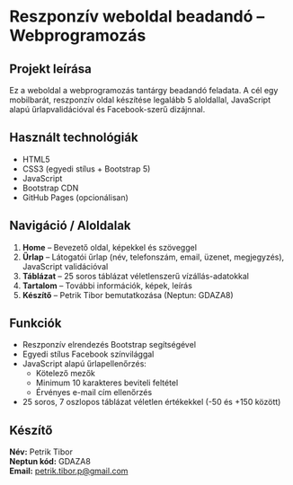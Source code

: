 # Reszponzív weboldal beadandó – Webprogramozás

## Projekt leírása

Ez a weboldal a webprogramozás tantárgy beadandó feladata. A cél egy mobilbarát, reszponzív oldal készítése legalább 5 aloldallal, JavaScript alapú űrlapvalidációval és Facebook-szerű dizájnnal.

## Használt technológiák

- HTML5
- CSS3 (egyedi stílus + Bootstrap 5)
- JavaScript
- Bootstrap CDN
- GitHub Pages (opcionálisan)

## Navigáció / Aloldalak

1. **Home** – Bevezető oldal, képekkel és szöveggel  
2. **Űrlap** – Látogatói űrlap (név, telefonszám, email, üzenet, megjegyzés), JavaScript validációval  
3. **Táblázat** – 25 soros táblázat véletlenszerű vízállás-adatokkal  
4. **Tartalom** – További információk, képek, leírás  
5. **Készítő** – Petrik Tibor bemutatkozása (Neptun: GDAZA8)

## Funkciók

- Reszponzív elrendezés Bootstrap segítségével
- Egyedi stílus Facebook színvilággal
- JavaScript alapú űrlapellenőrzés:
  - Kötelező mezők
  - Minimum 10 karakteres beviteli feltétel
  - Érvényes e-mail cím ellenőrzés
- 25 soros, 7 oszlopos táblázat véletlen értékekkel (-50 és +150 között)

## Készítő

**Név:** Petrik Tibor  
**Neptun kód:** GDAZA8  
**Email:** petrik.tibor.p@gmail.com  